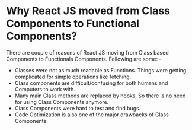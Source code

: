 <h1>Why React JS moved from Class Components to Functional Components?</h1>
<p>There are couple of reasons of React JS moving from Class based Components to Functionals Components. Following are some: - </p>
<ul>
<li>
Classes were not as much readable as Functions. Things were getting complicated for simple operations like fetching.
</li>
<li>Class components are difficult/confusing for both humans and Computers to work with.</li>
<li>Many main Class methods are replaced by hooks, So there is no need for using Class Components anymore.</li>
<li>Class Components were hard to test and find bugs.</li>
<li>Code Optimization is also one of the major drawbacks of Class Components</li>
</ul>
